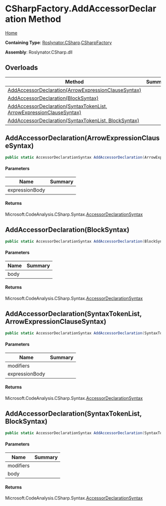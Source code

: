 # CSharpFactory\.AddAccessorDeclaration Method

[Home](../../../../README.md)

**Containing Type**: [Roslynator.CSharp](../../README.md)\.[CSharpFactory](../README.md)

**Assembly**: Roslynator\.CSharp\.dll

## Overloads

| Method | Summary |
| ------ | ------- |
| [AddAccessorDeclaration(ArrowExpressionClauseSyntax)](#Roslynator_CSharp_CSharpFactory_AddAccessorDeclaration_Microsoft_CodeAnalysis_CSharp_Syntax_ArrowExpressionClauseSyntax_) | |
| [AddAccessorDeclaration(BlockSyntax)](#Roslynator_CSharp_CSharpFactory_AddAccessorDeclaration_Microsoft_CodeAnalysis_CSharp_Syntax_BlockSyntax_) | |
| [AddAccessorDeclaration(SyntaxTokenList, ArrowExpressionClauseSyntax)](#Roslynator_CSharp_CSharpFactory_AddAccessorDeclaration_Microsoft_CodeAnalysis_SyntaxTokenList_Microsoft_CodeAnalysis_CSharp_Syntax_ArrowExpressionClauseSyntax_) | |
| [AddAccessorDeclaration(SyntaxTokenList, BlockSyntax)](#Roslynator_CSharp_CSharpFactory_AddAccessorDeclaration_Microsoft_CodeAnalysis_SyntaxTokenList_Microsoft_CodeAnalysis_CSharp_Syntax_BlockSyntax_) | |

## AddAccessorDeclaration\(ArrowExpressionClauseSyntax\)<a name="Roslynator_CSharp_CSharpFactory_AddAccessorDeclaration_Microsoft_CodeAnalysis_CSharp_Syntax_ArrowExpressionClauseSyntax_"></a>

```csharp
public static AccessorDeclarationSyntax AddAccessorDeclaration(ArrowExpressionClauseSyntax expressionBody)
```

#### Parameters

| Name | Summary |
| ---- | ------- |
| expressionBody | |

#### Returns

Microsoft\.CodeAnalysis\.CSharp\.Syntax\.[AccessorDeclarationSyntax](https://docs.microsoft.com/en-us/dotnet/api/microsoft.codeanalysis.csharp.syntax.accessordeclarationsyntax)

## AddAccessorDeclaration\(BlockSyntax\)<a name="Roslynator_CSharp_CSharpFactory_AddAccessorDeclaration_Microsoft_CodeAnalysis_CSharp_Syntax_BlockSyntax_"></a>

```csharp
public static AccessorDeclarationSyntax AddAccessorDeclaration(BlockSyntax body)
```

#### Parameters

| Name | Summary |
| ---- | ------- |
| body | |

#### Returns

Microsoft\.CodeAnalysis\.CSharp\.Syntax\.[AccessorDeclarationSyntax](https://docs.microsoft.com/en-us/dotnet/api/microsoft.codeanalysis.csharp.syntax.accessordeclarationsyntax)

## AddAccessorDeclaration\(SyntaxTokenList, ArrowExpressionClauseSyntax\)<a name="Roslynator_CSharp_CSharpFactory_AddAccessorDeclaration_Microsoft_CodeAnalysis_SyntaxTokenList_Microsoft_CodeAnalysis_CSharp_Syntax_ArrowExpressionClauseSyntax_"></a>

```csharp
public static AccessorDeclarationSyntax AddAccessorDeclaration(SyntaxTokenList modifiers, ArrowExpressionClauseSyntax expressionBody)
```

#### Parameters

| Name | Summary |
| ---- | ------- |
| modifiers | |
| expressionBody | |

#### Returns

Microsoft\.CodeAnalysis\.CSharp\.Syntax\.[AccessorDeclarationSyntax](https://docs.microsoft.com/en-us/dotnet/api/microsoft.codeanalysis.csharp.syntax.accessordeclarationsyntax)

## AddAccessorDeclaration\(SyntaxTokenList, BlockSyntax\)<a name="Roslynator_CSharp_CSharpFactory_AddAccessorDeclaration_Microsoft_CodeAnalysis_SyntaxTokenList_Microsoft_CodeAnalysis_CSharp_Syntax_BlockSyntax_"></a>

```csharp
public static AccessorDeclarationSyntax AddAccessorDeclaration(SyntaxTokenList modifiers, BlockSyntax body)
```

#### Parameters

| Name | Summary |
| ---- | ------- |
| modifiers | |
| body | |

#### Returns

Microsoft\.CodeAnalysis\.CSharp\.Syntax\.[AccessorDeclarationSyntax](https://docs.microsoft.com/en-us/dotnet/api/microsoft.codeanalysis.csharp.syntax.accessordeclarationsyntax)

